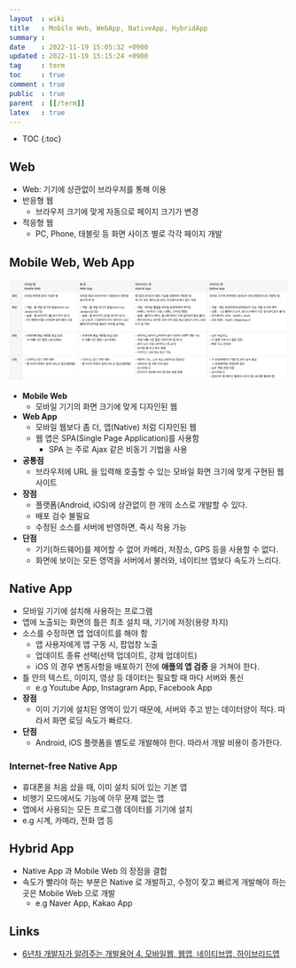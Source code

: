 ```yaml
---
layout  : wiki
title   : Mobile Web, WebApp, NativeApp, HybridApp
summary : 
date    : 2022-11-19 15:05:32 +0900
updated : 2022-11-19 15:15:24 +0900
tag     : term
toc     : true
comment : true
public  : true
parent  : [[/term]]
latex   : true
---
```

* TOC
{:toc}

## Web

- Web: 기기에 상관없이 브라우저를 통해 이용
- 반응형 웹
  - 브라우저 크기에 맞게 자동으로 페이지 크기가 변경
- 적응형 웹
  - PC, Phone, 태블릿 등 화면 사이즈 별로 각각 페이지 개발

## Mobile Web, Web App

![](/resource/wiki/term-webapp/webapp.png)

- __Mobile Web__
  - 모바일 기기의 화면 크기에 맞게 디자인된 웹
- __Web App__
  - 모바일 웹보다 좀 더, 앱(Native) 처럼 디자인된 웹
  - 웹 앱은 SPA(Single Page Application)를 사용함
    - SPA 는 주로 Ajax 같은 비동기 기법을 사용
- __공통점__
  - 브라우저에 URL 을 입력해 호출할 수 있는 모바일 화면 크기에 맞게 구현된 웹사이트
- __장점__
  - 플랫폼(Android, iOS)에 상관없이 한 개의 소스로 개발할 수 있다.
  - 배포 검수 불필요
  - 수정된 소스를 서버에 반영하면, 즉시 적용 가능
- __단점__
  - 기기(하드웨어)를 제어할 수 없어 카메라, 저장소, GPS 등을 사용할 수 없다.
  - 화면에 보이는 모든 영역을 서버에서 불러와, 네이티브 앱보다 속도가 느리다.

## Native App

- 모바일 기기에 설치해 사용하는 프로그램
- 앱에 노출되는 화면의 틀은 최초 설치 때, 기기에 저장(용량 차지)
- 소스를 수정하면 앱 업데이트를 해야 함
  - 앱 사용자에게 앱 구동 시, 팝업창 노출
  - 업데이트 종류 선택(선택 업데이트, 강제 업데이트)
  - iOS 의 경우 변동사항을 배포하기 전에 __애플의 앱 검증__ 을 거쳐야 한다.
- 틀 안의 텍스트, 이미지, 영상 등 데이터는 필요할 때 마다 서버와 통신
  - e.g Youtube App, Instagram App, Facebook App
- __장점__
  - 이미 기기에 설치된 영역이 있기 때문에, 서버와 주고 받는 데이터양이 적다. 따라서 화면 로딩 속도가 빠르다.
- __단점__
  - Android, iOS 플랫폼을 별도로 개발해야 한다. 따라서 개발 비용이 증가한다.

### Internet-free Native App

- 휴대폰을 처음 샀을 때, 이미 설치 되어 있는 기본 앱
- 비행기 모드에서도 기능에 아무 문제 없는 앱
- 앱에서 사용되는 모든 프로그램 데이터를 기기에 설치
- e.g 시계, 카메라, 전화 앱 등

## Hybrid App

- Native App 과 Mobile Web 의 장점을 결합
- 속도가 빨라야 하는 부분은 Native 로 개발하고, 수정이 잦고 빠르게 개발해야 하는 곳은 Mobile Web 으로 개발
  - e.g Naver App, Kakao App

## Links

- [6년차 개발자가 알려주는 개발용어 4. 모바일웹, 웹앱, 네이티브앱, 하이브리드앱](https://www.youtube.com/watch?v=2HnYWwOvMVU)
